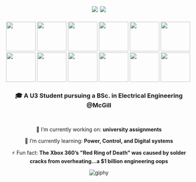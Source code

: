 

<h1 align="center">
  <img src="https://readme-typing-svg.herokuapp.com/?font=Righteous&size=35&color=6BFFB8&center=true&vCenter=true&width=650&height=70&duration=3000&lines=%EF%BC%BC%28%EF%BC%B4%E2%88%87%EF%BC%B4+%29%EF%BC%8F+New+visitor!;%0AWelcome+%E3%83%BD%28%C2%B0%E2%97%A1%C2%B0+%29%E3%83%8E+I+am+Lena!" />
  <img src="https://readme-typing-svg.herokuapp.com?font=Fira+Code&size=15&duration=700&repeat=true&color=4078c0&center=true&vCenter=true&width=400&lines=%7E%28+%CB%98%E2%96%BE%CB%98%7E%29;%28+%7E%CB%98%E2%96%BE%CB%98%29%7E" />
    
</h1>
<img src="https://github.com/user-attachments/assets/6ff7eb7a-a4d9-4850-bcbb-dbf75eb4f9f6" width="80" />
<img src="https://github.com/user-attachments/assets/6ff7eb7a-a4d9-4850-bcbb-dbf75eb4f9f6" width="80" />
<img src="https://github.com/user-attachments/assets/6ff7eb7a-a4d9-4850-bcbb-dbf75eb4f9f6" width="80" />
<img src="https://github.com/user-attachments/assets/6ff7eb7a-a4d9-4850-bcbb-dbf75eb4f9f6" width="80" />
<img src="https://github.com/user-attachments/assets/6ff7eb7a-a4d9-4850-bcbb-dbf75eb4f9f6" width="80" />
<img src="https://github.com/user-attachments/assets/6ff7eb7a-a4d9-4850-bcbb-dbf75eb4f9f6" width="80" />
<img src="https://github.com/user-attachments/assets/6ff7eb7a-a4d9-4850-bcbb-dbf75eb4f9f6" width="80" />
<img src="https://github.com/user-attachments/assets/6ff7eb7a-a4d9-4850-bcbb-dbf75eb4f9f6" width="80" />
<img src="https://github.com/user-attachments/assets/6ff7eb7a-a4d9-4850-bcbb-dbf75eb4f9f6" width="80" />
<img src="https://github.com/user-attachments/assets/6ff7eb7a-a4d9-4850-bcbb-dbf75eb4f9f6" width="80" />
<img src="https://github.com/user-attachments/assets/6ff7eb7a-a4d9-4850-bcbb-dbf75eb4f9f6" width="80" />
<img src="https://github.com/user-attachments/assets/6ff7eb7a-a4d9-4850-bcbb-dbf75eb4f9f6" width="80" />

<h3 align="center"> 🎓 A U3 Student pursuing a BSc. in Electrical Engineering @McGill</h3> 

<br/>

<div align="center">

 🔭 I’m currently working on: **university assignments**
 
 🌱 I’m currently learning: **Power, Control, and Digital systems**
  
 ⚡ Fun fact: **The Xbox 360’s "Red Ring of Death" was caused by solder cracks from overheating...a $1 billion engineering oops**


   ![giphy](https://github.com/user-attachments/assets/c798f710-a3aa-42b2-9a47-b2e6518895f8)

  
  </div>

  
<!--
**TheGrandMaster1/TheGrandMaster1** is a ✨ _special_ ✨ repository because its `README.md` (this file) appears on your GitHub profile.

Here are some ideas to get you started:

- 🔭 I’m currently working on ...
- 🌱 I’m currently learning ...
- 👯 I’m looking to collaborate on ...
- 🤔 I’m looking for help with ...
- 💬 Ask me about ...
- 📫 How to reach me: ...
- 😄 Pronouns: ...
- ⚡ Fun fact: ...
-->
